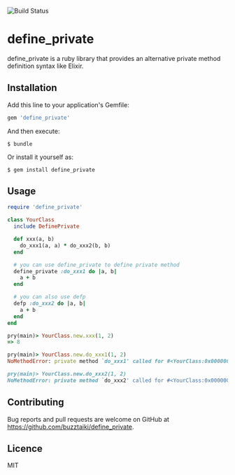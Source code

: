 ![Build Status](https://github.com/buzztaiki/define_private/actions/workflows/ci.yml/badge.svg)

# define_private

define_private is a ruby library that provides an alternative private method definition syntax like Elixir.

## Installation

Add this line to your application's Gemfile:

```ruby
gem 'define_private'
```

And then execute:

    $ bundle

Or install it yourself as:

    $ gem install define_private

## Usage

```ruby
require 'define_private'

class YourClass
  include DefinePrivate

  def xxx(a, b)
    do_xxx1(a, a) * do_xxx2(b, b)
  end

  # you can use define_private to define private method
  define_private :do_xxx1 do |a, b|
    a + b
  end

  # you can also use defp
  defp :do_xxx2 do |a, b|
    a + b
  end
end
```

```ruby
pry(main)> YourClass.new.xxx(1, 2)
=> 8

pry(main)> YourClass.new.do_xxx1(1, 2)
NoMethodError: private method `do_xxx1' called for #<YourClass:0x000000021f1a38>

pry(main)> YourClass.new.do_xxx2(1, 2)
NoMethodError: private method `do_xxx2' called for #<YourClass:0x00000001bb2938>
```

## Contributing

Bug reports and pull requests are welcome on GitHub at https://github.com/buzztaiki/define_private.

## Licence

MIT
